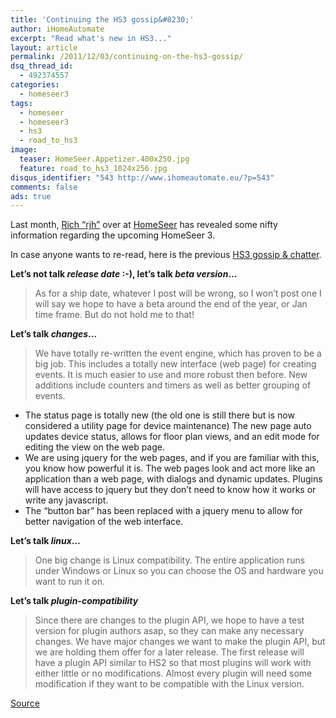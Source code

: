 ```yaml
---
title: 'Continuing the HS3 gossip&#8230;'
author: iHomeAutomate
excerpt: "Read what's new in HS3..."
layout: article
permalink: /2011/12/03/continuing-on-the-hs3-gossip/
dsq_thread_id:
  - 492374557
categories:
  - homeseer3
tags:
  - homeseer
  - homeseer3
  - hs3
  - road_to_hs3
image:
  teaser: HomeSeer.Appetizer.400x250.jpg
  feature: road_to_hs3_1024x256.jpg
disqus_identifier: "543 http://www.ihomeautomate.eu/?p=543"
comments: false
ads: true
---
```

Last month, [Rich &#8220;rjh&#8221;][1] over at [HomeSeer][2] has revealed some nifty information regarding the upcoming HomeSeer 3. 

In case anyone wants to re-read, here is the previous [HS3 gossip & chatter][3].

**Let&#8217;s not talk *release date* :-), let&#8217;s talk *beta version*&#8230;**

> As for a ship date, whatever I post will be wrong, so I won&#8217;t post one I will say we hope to have a beta around the end of the year, or Jan time frame. But do not hold me to that! 

**Let&#8217;s talk *changes*&#8230;**
  
> We have totally re-written the event engine, which has proven to be a big job. This includes a totally new interface (web page) for creating events. It is much easier to use and more robust then before. New additions include counters and timers as well as better grouping of events.
  
* The status page is totally new (the old one is still there but is now considered a utility page for device maintenance) The new page auto updates device status, allows for floor plan views, and an edit mode for editing the view on the web page.  
* We are using jquery for the web pages, and if you are familiar with this, you know how powerful it is. The web pages look and act more like an application than a web page, with dialogs and dynamic updates. Plugins will have access to jquery but they don&#8217;t need to know how it works or write any javascript.  
* The &#8220;button bar&#8221; has been replaced with a jquery menu to allow for better navigation of the web interface.  

**Let&#8217;s talk *linux*&#8230;**  

> One big change is Linux compatibility. The entire application runs under Windows or Linux so you can choose the OS and hardware you want to run it on.  

**Let&#8217;s talk *plugin-compatibility***  

> Since there are changes to the plugin API, we hope to have a test version for plugin authors asap, so they can make any necessary changes. We have major changes we want to make the plugin API, but we are holding them offer for a later release. The first release will have a plugin API similar to HS2 so that most plugins will work with either little or no modifications. Almost every plugin will need some modification if they want to be compatible with the Linux version.  

[Source][4]

 [1]: http://board.homeseer.com/member.php?u=37857
 [2]: http://board.homeseer.com/
 [3]: {{site.url}}/2011/10/11/homeseer-3-gossips-and-appetizers/
 [4]: http://board.homeseer.com/showpost.php?p=992874&postcount=18
